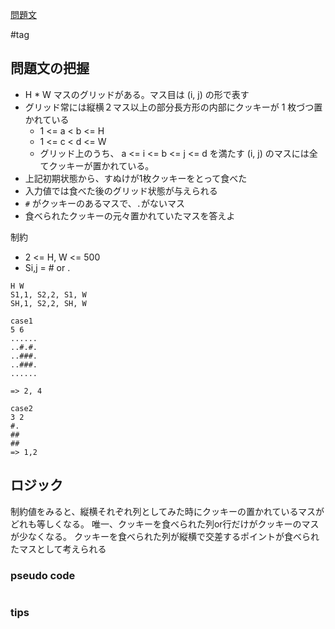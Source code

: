 [問題文](https://atcoder.jp/contests/abc305/tasks/abc305_d)

#tag

## 問題文の把握

- H * W マスのグリッドがある。マス目は (i, j) の形で表す
- グリッド常には縦横２マス以上の部分長方形の内部にクッキーが 1 枚づつ置かれている
  - 1 <= a < b <= H
  - 1 <= c < d <= W
  - グリッド上のうち、 a <= i <= b <= j <= d を満たす (i, j) のマスには全てクッキーが置かれている。
- 上記初期状態から、すぬけが1枚クッキーをとって食べた
- 入力値では食べた後のグリッド状態が与えられる
- `#` がクッキーのあるマスで、`.`がないマス
- 食べられたクッキーの元々置かれていたマスを答えよ
  
制約
- 2 <= H, W <= 500
- Si,j = # or .


```
H W
S1,1, S2,2, S1, W 
SH,1, S2,2, SH, W

case1
5 6
......
..#.#.
..###.
..###.
......

=> 2, 4

case2 
3 2
#.
##
##
=> 1,2
```

## ロジック

制約値をみると、縦横それぞれ列としてみた時にクッキーの置かれているマスがどれも等しくなる。
唯一、クッキーを食べられた列or行だけがクッキーのマスが少なくなる。
クッキーを食べられた列が縦横で交差するポイントが食べられたマスとして考えられる


### pseudo code


```
```

### tips

